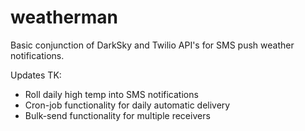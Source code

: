 # weatherman
Basic conjunction of DarkSky and Twilio API's for SMS push weather notifications.

Updates TK:
* Roll daily high temp into SMS notifications
* Cron-job functionality for daily automatic delivery
* Bulk-send functionality for multiple receivers
